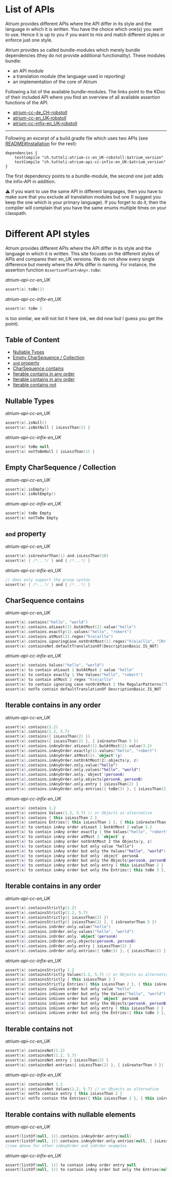 # List of APIs
Atrium provides different APIs where the API differ in its style and the language in which it is written.
You have the choice which one(s) you want to use. 
Hence it is up to you if you want to mix and match different styles or enforce just one style.

Atrium provides so called bundle-modules which merely bundle dependencies (they do not provide additional functionality).
These modules bundle:
- an API module
- a translation module (the language used in reporting)
- an implementation of the core of Atrium


Following a list of the available bundle-modules. 
The links point to the KDoc of their included API where you find an overview of all available assertion functions of the API.

- [atrium-cc-de_CH-robstoll](https://robstoll.github.io/atrium/0.6.0/doc/ch.tutteli.atrium.api.cc.de_-c-h/index.html)
- [atrium-cc-en_UK-robstoll](https://robstoll.github.io/atrium/0.6.0/doc/ch.tutteli.atrium.api.cc.en_-u-k/index.html)
- [atrium-cc-infix-en_UK-robstoll](https://robstoll.github.io/atrium/0.6.0/doc/ch.tutteli.atrium.api.cc.infix.en_-u-k/index.html)

----

Following an excerpt of a build.gradle file which uses two APIs (see 
[README#Installation](https://github.com/robstoll/atrium/tree/v0.6.0/README.md#installation)
for the rest):
```
dependencies {
    testCompile "ch.tutteli:atrium-cc-en_UK-robstoll:$atrium_version"
    testCompile "ch.tutteli:atrium-api-cc-infix-en_UK:$atrium_version"
}
```

The first dependency points to a bundle-module, the second one just adds the infix-API in addition.

:warning: if you want to use the same API in different languages, 
then you have to make sure that you exclude all translation modules but one (I suggest you keep the one which is your primary language).
If you forget to do it, then the compiler will complain that you have the same enums multiple times on your classpath.

# Different API styles

Atrium provides different APIs where the API differ in its style and the language in which it is written.
This site focuses on the different styles of APIs and compares their en_UK versions. 
We do not show every single difference but merely where the APIs differ in naming.
For instance, the assertion function `AssertionPlant<Any>.toBe`:

*atrium-api-cc-en_UK*
```kotlin
assert(x).toBe(2)
``` 
*atrium-api-cc-infix-en_UK*
```kotlin
assert(x) toBe 2
``` 

is too similar, we will not list it here (ok, we did now but I guess you get the point).

## Table of Content
- [Nullable Types](#nullable-types)
- [Empty CharSequence / Collection](#empty-charsequence--collection)
- [`and` property](#and-property)
- [CharSequence contains](#charsequence-contains)
- [Iterable contains in any order](#iterable-contains-in-any-order)
- [Iterable contains in any order](#iterable-contains-in-any-order-1)
- [Iterable contains not](#iterable-contains-not)

## Nullable Types

*atrium-api-cc-en_UK*
```kotlin
assert(x).isNull()
assert(x).isNotNull { isLessThan(1) }
```

*atrium-api-cc-infix-en_UK*

```kotlin
assert(x) toBe null
assert(x) notToBeNull { isLessThan(1) }
```

## Empty CharSequence / Collection

*atrium-api-cc-en_UK*
```kotlin
assert(x).isEmpty()
assert(x).isNotEmpty()
```

*atrium-api-cc-infix-en_UK*

```kotlin
assert(x) toBe Empty
assert(x) notToBe Empty
```

## `and` property

*atrium-api-cc-en_UK*
```kotlin
assert(x).isGreaterThan(1).and.isLessThan(10)
assert(x) { /*...*/ } and { /*...*/ }
```

*atrium-api-cc-infix-en_UK*
```kotlin
// does only support the group syntax
assert(x) { /*...*/ } and { /*...*/ }
```

## CharSequence contains

*atrium-api-cc-en_UK*
```kotlin
assert(x).contains("hello", "world")
assert(x).contains.atLeast(1).butAtMost(2).value("hello")
assert(x).contains.exactly(1).values("hello", "robert")
assert(x).contains.atMost(2).regex("h(e|a)llo")
assert(x).contains.ignoringCase.notOrAtMost(1).regex("h(e|a)llo", "[Rr]obert")
assert(x).containsNot.defaultTranslationOf(DescriptionBasic.IS_NOT)
```

*atrium-api-cc-infix-en_UK*
```kotlin
assert(x) contains Values("hello", "world")
assert(x) to contain atLeast 1 butAtMost 2 value "hello"
assert(x) to contain exactly 1 the Values("hello", "robert")
assert(x) to contain atMost 2 regex "h(e|a)llo"
assert(x) to contain ignoring case notOrAtMost 1 the RegularPatterns("h(e|a)llo", "[Rr]obert")
assert(x) notTo contain defaultTranslationOf DescriptionBasic.IS_NOT
```

## Iterable contains in any order

*atrium-api-cc-en_UK*
```kotlin
assert(x).contains(1.2)
assert(x).contains(1.2, 5.7)
assert(x).contains({ isLessThan(2) })
assert(x).contains({ isLessThan(2) }, { isGreaterThan 5 })
assert(x).contains.inAnyOrder.atLeast(1).butAtMost(2).value(3.2)
assert(x).contains.inAnyOrder.exactly(1).values("hello", "robert")
assert(x).contains.inAnyOrder.atMost(2).`object`(y)
assert(x).contains.inAnyOrder.notOrAtMost(2).objects(y, z)
assert(x).contains.inAnyOrder.only.value("hello")
assert(x).contains.inAnyOrder.only.values("hello", "world")
assert(x).contains.inAnyOrder.only.`object`(personA)
assert(x).contains.inAnyOrder.only.objects(personA, personB)
assert(x).contains.inAnyOrder.only.entry { isLessThan(2) }
assert(x).contains.inAnyOrder.only.entries({ toBe(3) }, { isLessThan(2) })
```

*atrium-api-cc-infix-en_UK*
```kotlin
assert(x) contains 1.2
assert(x) contains Values(1.2, 5.7) // or Objects as alternative
assert(x) contains { this isLessThan 2 }
assert(x) contains Entries({ this isLessThan 2 }, { this isGreaterThan 5 })
assert(x) to contain inAny order atLeast 1 butAtMost 2 value 3.2
assert(x) to contain inAny order exactly 1 the Values("hello", "robert")
assert(x) to contain inAny order atMost 2 `object` y
assert(x) to contain inAny order notOrAtMost 2 the Objects(y, z)
assert(x) to contain inAny order but only value "hello")
assert(x) to contain inAny order but only the Values("hello", "world")
assert(x) to contain inAny order but only `object` personA
assert(x) to contain inAny order but only the Objects(personA, personB)
assert(x) to contain inAny order but only entry { this isLessThan 2 } 
assert(x) to contain inAny order but only the Entries({ this toBe 3 }, { this isLessThan 2 })
```

## Iterable contains in any order

*atrium-api-cc-en_UK*
```kotlin
assert(x).containsStrictly(1.2)
assert(x).containsStrictly(1.2, 5.7)
assert(x).containsStrictly({ isLessThan(2) })
assert(x).containsStrictly({ isLessThan(2) }, { isGreaterThan 5 })
assert(x).contains.inOrder.only.value("hello")
assert(x).contains.inOrder.only.values("hello", "world")
assert(x).contains.inOrder.only.`object`(personA)
assert(x).contains.inOrder.only.objects(personA, personB)
assert(x).contains.inOrder.only.entry { isLessThan(2) }
assert(x).contains.inOrder.only.entries({ toBe(3) }, { isLessThan(2) })
```

*atrium-api-cc-infix-en_UK*
```kotlin
assert(x) containsStrictly 1.2
assert(x) containsStrictly Values(1.2, 5.7) // or Objects as alternative
assert(x) containsStrictly { this isLessThan 2 }
assert(x) containsStrictly Entries({ this isLessThan 2 }, { this isGreaterThan 5 })
assert(x) contains inGiven order but only value "hello"
assert(x) contains inGiven order but only the Values("hello", "world")
assert(x) contains inGiven order but only `object` personA
assert(x) contains inGiven order but only the Objects(personA, personB)
assert(x) contains inGiven order but only entry { this isLessThan 2 }
assert(x) contains inGiven order but only the Entries({ this toBe 3 }, { this isLessThan 2 })
```

## Iterable contains not

*atrium-api-cc-en_UK*
```kotlin
assert(x).containsNot(1.2)
assert(x).containsNot(1.2, 5.7)
assert(x).containsNot.entry { isLessThan(2) }
assert(x).containsNot.entries({ isLessThan(2) }, { isGreaterThan 5 })
```

*atrium-api-cc-infix-en_UK*
```kotlin
assert(x) containsNot 1.2
assert(x) containsNot Values(1.2, 5.7) // or Objects as alternative
assert(x) notTo contain entry { this isLessThan 2 }
assert(x) notTo contain the Entries({ this isLessThan 2 }, { this isGreaterThan 5 })
```

## Iterable contains with nullable elements

*atrium-api-cc-en_UK*
```kotlin
assert(listOf(null, 1)).contains.inAnyOrder.entry(null)
assert(listOf(null, 1)).contains.inAnyOrder.only.entries(null, { isLessThan(2) })
//see above for other inAnyOrder and inOrder examples
```

*atrium-api-cc-infix-en_UK*
```kotlin
assert(listOf(null, 1)) to contain inAny order entry null
assert(listOf(null, 1)) to contain inAny order but only the Entries(null, { this isLessThan 2 })
```